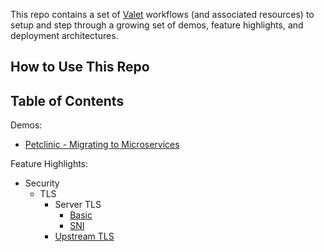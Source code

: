 This repo contains a set of [Valet](https://github.com/solo-io/valet) workflows (and associated resources) to setup and step through 
a growing set of demos, feature highlights, and deployment architectures. 

## How to Use This Repo



## Table of Contents

Demos:
* [Petclinic - Migrating to Microservices](demos/extend-monolith/README.md)

Feature Highlights:
* Security
  * TLS
    * Server TLS
      * [Basic](security/tls/server-tls/basic)
      * [SNI](security/tls/server-tls/sni)
    * [Upstream TLS](security/tls/upstream-tls)